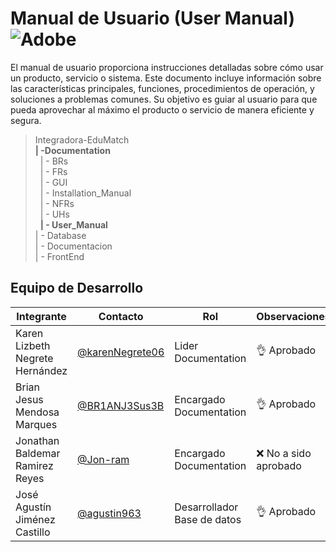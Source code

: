 # Manual de Usuario (User Manual) ![Adobe](https://img.shields.io/badge/adobe-%23FF0000.svg?style=for-the-badge&logo=adobe&logoColor=white)

El manual de usuario proporciona instrucciones detalladas sobre cómo usar un producto, servicio o sistema. Este documento incluye información sobre las características principales, funciones, procedimientos de operación, y soluciones a problemas comunes. Su objetivo es guiar al usuario para que pueda aprovechar al máximo el producto o servicio de manera eficiente y segura.

>Integradora-EduMatch<br>
>**| -Documentation**<br>
>&nbsp;&nbsp;| - BRs<br>
>&nbsp;&nbsp;| - FRs<br>
>&nbsp;&nbsp;| - GUI<br>
>&nbsp;&nbsp;| - Installation_Manual<br>
>&nbsp;&nbsp;| - NFRs<br>
>&nbsp;&nbsp;| - UHs<br>
>&nbsp;&nbsp;**| - User_Manual**<br>
>| - Database<br>
>| - Documentacion <br>
>| - FrontEnd


## Equipo de Desarrollo
|Integrante|Contacto|Rol|Observaciones|
|----------|-------|---|-------------|
| Karen Lizbeth Negrete Hernández|[@karenNegrete06](https://github.com/karenNegrete06)|Lider Documentation|👌 Aprobado
| Brian Jesus Mendosa Marques|[@BR1ANJ3Sus3B](https://github.com/BR1ANJ3Sus3B)|Encargado Documentation|👌 Aprobado
| Jonathan Baldemar Ramirez Reyes|[@Jon-ram](https://github.com/Jon-ram)|Encargado Documentation|❌ No a sido aprobado
| José Agustín Jiménez Castillo|[@agustin963](https://github.com/agustin963)|Desarrollador Base de datos |👌 Aprobado

